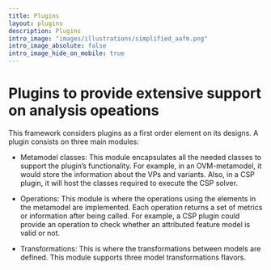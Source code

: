 ```yaml
---
title: Plugins
layout: plugins
description: Plugins
intro_image: "images/illustrations/simplified_aafm.png"
intro_image_absolute: false
intro_image_hide_on_mobile: true
---
```


# Plugins to provide extensive support on analysis opeations

This framework considers plugins as a first order element on its designs. A plugin consists on three main modules:

* Metamodel classes: This module encapsulates all the needed classes to support the plugin’s functionality. For example, in an OVM-metamodel, it would store the information about the VPs and variants. Also, in a CSP plugin, it will host the classes required to execute the CSP solver.

* Operations: This module is where the operations using the elements in the metamodel are implemented. Each operation returns a set of metrics or information after being called. For example, a CSP plugin could provide an operation to check whether an attributed feature model is valid or not.

* Transformations: This is where the transformations between models are defined. This module supports three model transformations flavors.